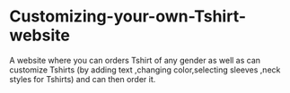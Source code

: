 # Customizing-your-own-Tshirt-website
A website where you can orders Tshirt of any gender as well as can customize Tshirts (by adding text ,changing color,selecting sleeves ,neck styles for Tshirts) and can then order it.
